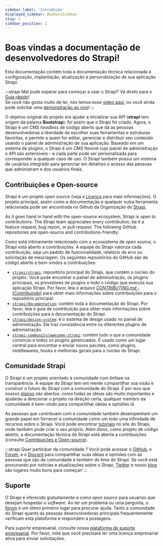 ```yaml
---
sidebar_label: 'Introdução'
displayed_sidebar: devDocsSidebar
slug: /
sidebar_position: 1
---
```


# Boas vindas a documentação de desenvolvedores do Strapi!

Esta documentação contém toda a documentação técnica relacionada à configuração, implantação, atualização e personalização de sua aplicação Strapi.

:::strapi Mal pode esperar para começar a usar o Strapi?
Vá direto para o [Guia rápido](quick-start.md)! <br /> Se você não gosta muito de ler, nós temos esse [vídeo aqui](https://youtu.be/zd0_S_FPzKg), ou você ainda pode solicitar uma [demonstração ao vivo](https://strapi.io/demo)!
:::

O objetivo original do projeto era ajudar a inicializar sua API (**strapi** tem origem da palavra **Bootstrap**): foi assim que o Strapi foi criado. Agora, o Strapi é um _CMS headless_ de código aberto que dá as pessoas desenvolvedoras a liberdade de escolher suas ferramentas e estruturas favoritas, e permite a quem for editar, gerenciar e distribuir seu conteúdo usando o painel de administração de sua aplicação. Baseado em um sistema de plugins, o Strapi é um _CMS_ flexível cujo painel de administração e API são extensíveis - e cada parte pode ser personalizada para corresponder a qualquer caso de uso. O Strapi também possui um sistema de usuários integrado para gerenciar em detalhes o acesso das pessoas que administram e dos usuários finais.

## Contribuições e Open-source

Strapi é um projeto _open source_ (veja a [Licença](https://github.com/strapi/strapi/blob/master/LICENSE) para mais informações). O projeto principal, assim como a documentação e qualquer outra ferramenta relacionada pode ser encontrada no Github da Organização do [Strapi](https://github.com/strapi).

As it goes hand in hand with the open-source ecosystem, Strapi is open to contributions. The Strapi team appreciates every contribution, be it a feature request, bug report, or pull request. The following GitHub repositories are open-source and contributions-friendly:

Como está intimamente relacionado com o ecossistema de _open source_, o Strapi está aberto a contribuições. A equipe do Strapi valoriza cada contribuição, seja um pedido de funcionalidade, relatório de erro ou solicitação de mesclagem. Os seguintes repositórios do GitHub são de código aberto e bem-vindos a contribuições:

- [`strapi/strapi`](https://github.com/strapi/strapi): repositório principal do Strapi, que contém o núcleo do projeto. Você pode encontrar o painel de administração, os plugins principais, os provedores de plugins e todo o código que executa sua aplicação Strapi. Por favor, leia o arquivo [_CONTRIBUTING.md_ - (Contribuindo)](https://github.com/strapi/strapi/blob/master/CONTRIBUTING.md) para obter mais informações sobre contribuições para o repositório principal.
- [`strapi/documentation`](https://github.com/strapi/documentation): contém toda a documentação do Strapi. Por favor, leia o guia de contribuição para obter mais informações sobre contribuições para a documentação do Strapi.
- [`strapi/design-system`](https://github.com/strapi/design-system): é o sistema de design usado no painel de administração. Ele traz consistência entre os diferentes plugins de administração.
- [`strapi-community/awesome-strapi`](https://github.com/strapi/awesome-strapi): contém tudo o que a comunidade construiu e todos os plugins gerenciados. É usado como um lugar central para encontrar e enviar novos pacotes, como plugins, middlewares, hooks e melhorias gerais para o núcleo do Strapi.

## Comunidade Strapi

O Strapi é um projeto orientado à comunidade com ênfase na transparência. A equipe do Strapi tem em mente compartilhar sua visão e construir o futuro do Strapi com a comunidade do Strapi. É por isso que nossos [planos](https://feedback.strapi.io) são abertos: como todas as ideias são muito importantes e ajudarão a direcionar o projeto na direção certa, qualquer membro da comunidade é bem-vindo para compartilhar ideias e opiniões lá.

As pessoas que contribuem com a comunidade também desempenham um grande papel em fornecer à comunidade como um todo uma infinidade de recursos sobre o Strapi. Você pode encontrar [tutoriais](https://strapi.io/tutorials/) no site do Strapi, onde também pode criar o seu próprio. Além disso, como projeto de código aberto, a documentação técnica do Strapi está aberta a contribuições (consulte [Contribuições e Open-source](#contribuições-e-open-source)).

:::strapi Quer participar da comunidade ?
Você pode acessar o [GitHub](https://github.com/strapi/strapi), o [Forum](https://forum.strapi.io/), e o [Discord](https://discord.strapi.io) para compartilhar suas ideias e opiniões com as pessoas que são da comunidade e também do time do Strapi. Se você está procurando por notícias e atualizações sobre o Strapi, [Twitter](https://twitter.com/strapijs) e nosso [blog](https://strapi.io/blog) são lugares muito bons para começar!
:::

## Suporte

O Strapi é oferecido gratuitamente e como _open source_ para usuários que desejam hospedar o _software_. Ao ter um problema ou uma pergunta, o [fórum](https://forum.strapi.io) é um ótimo primeiro lugar para procurar ajuda. Tanto a comunidade do Strapi quanto as pessoas desenvolvedoras principais frequentemente verificam esta plataforma e respondem a postagens.

Para suporte empresarial, consulte nossa [plataforma de suporte empresarial](https://support.strapi.io/support/home). Por favor, note que você precisará ter uma licença empresarial ativa para enviar solicitações.
